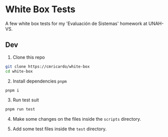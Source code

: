 # White Box Tests

A few white box tests for my 'Evaluación de Sistemas' homework at UNAH-VS.

## Dev

1. Clone this repo

```sh
git clone https://cmricardo/white-box
cd white-box
```

2. Install dependencies `pnpm`

```sh
pnpm i
```

3. Run test suit

```sh
pnpm run test
```

4. Make some changes on the files inside the `scripts` directory.

5. Add some test files inside the `test` directory.
